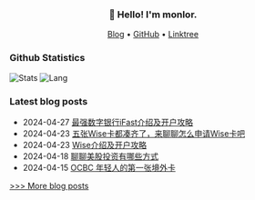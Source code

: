 
<h3 align="center">👋 Hello! I'm monlor.</h3>

<p align="center">
  <a href="https://www.monlor.com">Blog</a> •
  <a href="https://github.com/monlor">GitHub</a> •
  <a href="https://linktr.ee/monlor">Linktree</a>
</p>

### Github Statistics

![Stats](https://github-readme-stats.vercel.app/api?username=monlor&show_icons=true&layout=compact&count_private=true&hide_title=true&theme=default&)
![Lang](https://github-readme-stats.vercel.app/api/top-langs/?username=monlor&layout=compact&count_private=true&theme=default&hide=css,html,javascript)

### Latest blog posts

- 2024-04-27 [最强数字银行iFast介绍及开户攻略](https://www.monlor.com/archives/134/)
- 2024-04-23 [五张Wise卡都凑齐了，来聊聊怎么申请Wise卡吧](https://www.monlor.com/archives/133/)
- 2024-04-23 [Wise介绍及开户攻略](https://www.monlor.com/archives/132/)
- 2024-04-18 [聊聊美股投资有哪些方式](https://www.monlor.com/archives/131/)
- 2024-04-15 [OCBC 年轻人的第一张境外卡](https://www.monlor.com/archives/130/)

[>>> More blog posts](https://www.monlor.com/archive.html)
